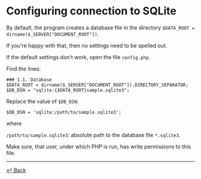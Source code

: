 # Configuring connection to SQLite

By default, the program creates a database file in the directory
`$DATA_ROOT = dirname($_SERVER["DOCUMENT_ROOT"])`.

If you're happy with that, then no settings need to be spelled out.

If the default settings don't work, open the file `config.php`.

Find the lines:

```
### 1.1. Database
$DATA_ROOT = dirname($_SERVER["DOCUMENT_ROOT"]).DIRECTORY_SEPARATOR;
$DB_DSN = "sqlite:{$DATA_ROOT}sample.sqlite3";
```
	
Replace the value of `$DB_DSN`:

```
$DB_DSN = 'sqlite:/path/to/sample.sqlite3';
```
where

`/path/to/sample.sqlite3`: absolute path to the database file `*.sqlite3`.

Make sure, that user, under which PHP is run,
has write permissions to this file.
________________________________________________________________________________
[↩ Back](javascript:history.back();)
